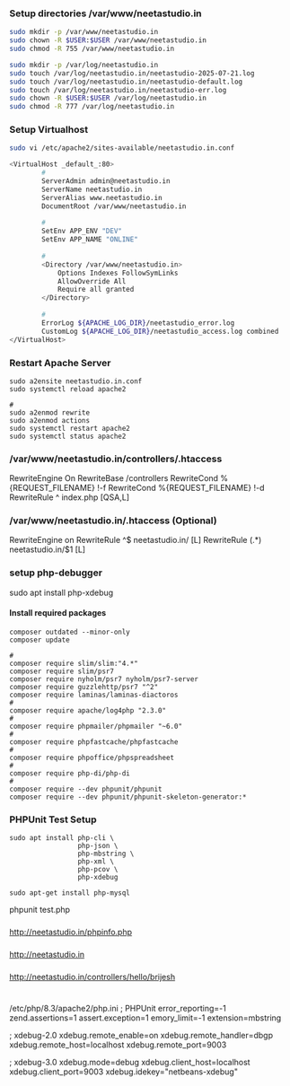 ### Setup directories /var/www/neetastudio.in
```bash
sudo mkdir -p /var/www/neetastudio.in
sudo chown -R $USER:$USER /var/www/neetastudio.in
sudo chmod -R 755 /var/www/neetastudio.in

sudo mkdir -p /var/log/neetastudio.in
sudo touch /var/log/neetastudio.in/neetastudio-2025-07-21.log
sudo touch /var/log/neetastudio.in/neetastudio-default.log
sudo touch /var/log/neetastudio.in/neetastudio-err.log
sudo chown -R $USER:$USER /var/log/neetastudio.in
sudo chmod -R 777 /var/log/neetastudio.in
```

### Setup Virtualhost
```bash
sudo vi /etc/apache2/sites-available/neetastudio.in.conf

<VirtualHost _default_:80>
        #
        ServerAdmin admin@neetastudio.in
        ServerName neetastudio.in
        ServerAlias www.neetastudio.in
        DocumentRoot /var/www/neetastudio.in
        
        #
        SetEnv APP_ENV "DEV"
        SetEnv APP_NAME "ONLINE"
        
        #
        <Directory /var/www/neetastudio.in>
            Options Indexes FollowSymLinks
            AllowOverride All
            Require all granted
        </Directory>
        
        #
        ErrorLog ${APACHE_LOG_DIR}/neetastudio_error.log
        CustomLog ${APACHE_LOG_DIR}/neetastudio_access.log combined
</VirtualHost>
```


### Restart Apache Server 
```
sudo a2ensite neetastudio.in.conf
sudo systemctl reload apache2

#
sudo a2enmod rewrite
sudo a2enmod actions
sudo systemctl restart apache2
sudo systemctl status apache2
```

### /var/www/neetastudio.in/controllers/.htaccess
RewriteEngine On
RewriteBase /controllers
RewriteCond %{REQUEST_FILENAME} !-f
RewriteCond %{REQUEST_FILENAME} !-d
RewriteRule ^ index.php [QSA,L]

### /var/www/neetastudio.in/.htaccess (Optional)
RewriteEngine on
RewriteRule ^$ neetastudio.in/ [L]
RewriteRule (.*) neetastudio.in/$1 [L]

### setup php-debugger
sudo apt install php-xdebug


#### Install required packages
```
composer outdated --minor-only
composer update

#
composer require slim/slim:"4.*"
composer require slim/psr7
composer require nyholm/psr7 nyholm/psr7-server
composer require guzzlehttp/psr7 "^2"
composer require laminas/laminas-diactoros
#
composer require apache/log4php "2.3.0"
#
composer require phpmailer/phpmailer "~6.0"
#
composer require phpfastcache/phpfastcache
#
composer require phpoffice/phpspreadsheet
#
composer require php-di/php-di
#
composer require --dev phpunit/phpunit
composer require --dev phpunit/phpunit-skeleton-generator:*
```

### PHPUnit Test Setup
```
sudo apt install php-cli \
                 php-json \
                 php-mbstring \
                 php-xml \
                 php-pcov \
                 php-xdebug

sudo apt-get install php-mysql

```

phpunit test.php

###
http://neetastudio.in/phpinfo.php

###
http://neetastudio.in

###
http://neetastudio.in/controllers/hello/brijesh

#
/etc/php/8.3/apache2/php.ini
; PHPUnit
error_reporting=-1
zend.assertions=1
assert.exception=1
emory_limit=-1
extension=mbstring

; xdebug-2.0
xdebug.remote_enable=on
xdebug.remote_handler=dbgp
xdebug.remote_host=localhost
xdebug.remote_port=9003

; xdebug-3.0
xdebug.mode=debug
xdebug.client_host=localhost
xdebug.client_port=9003
xdebug.idekey="netbeans-xdebug"